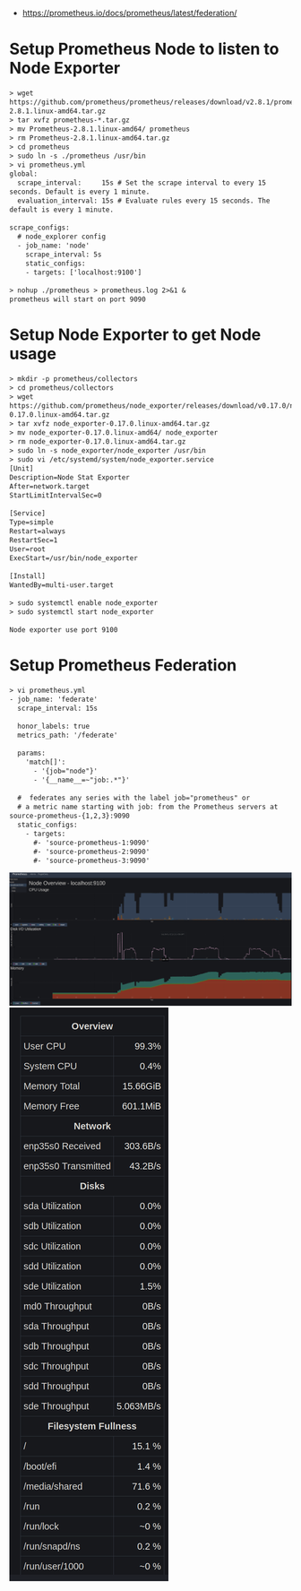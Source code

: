
* https://prometheus.io/docs/prometheus/latest/federation/

# Setup Prometheus Node to listen to Node Exporter
    
    
    > wget https://github.com/prometheus/prometheus/releases/download/v2.8.1/prometheus-2.8.1.linux-amd64.tar.gz
    > tar xvfz prometheus-*.tar.gz
    > mv Prometheus-2.8.1.linux-amd64/ prometheus
    > rm Prometheus-2.8.1.linux-amd64.tar.gz
    > cd prometheus
    > sudo ln -s ./prometheus /usr/bin
    > vi prometheus.yml 
    global:
      scrape_interval:     15s # Set the scrape interval to every 15 seconds. Default is every 1 minute.
      evaluation_interval: 15s # Evaluate rules every 15 seconds. The default is every 1 minute.

    scrape_configs:
      # node_explorer config
      - job_name: 'node'
        scrape_interval: 5s
        static_configs:
        - targets: ['localhost:9100']
        
    > nohup ./prometheus > prometheus.log 2>&1 &
    prometheus will start on port 9090
        
# Setup Node Exporter to get Node usage


    > mkdir -p prometheus/collectors
    > cd prometheus/collectors
    > wget https://github.com/prometheus/node_exporter/releases/download/v0.17.0/node_exporter-0.17.0.linux-amd64.tar.gz
    > tar xvfz node_exporter-0.17.0.linux-amd64.tar.gz 
    > mv node_exporter-0.17.0.linux-amd64/ node_exporter
    > rm node_exporter-0.17.0.linux-amd64.tar.gz 
    > sudo ln -s node_exporter/node_exporter /usr/bin
    > sudo vi /etc/systemd/system/node_exporter.service
    [Unit]
    Description=Node Stat Exporter
    After=network.target
    StartLimitIntervalSec=0

    [Service]
    Type=simple
    Restart=always
    RestartSec=1
    User=root
    ExecStart=/usr/bin/node_exporter

    [Install]
    WantedBy=multi-user.target
    
    > sudo systemctl enable node_exporter
    > sudo systemctl start node_exporter

    Node exporter use port 9100
    
    
# Setup Prometheus Federation

    > vi prometheus.yml 
    - job_name: 'federate'
      scrape_interval: 15s

      honor_labels: true
      metrics_path: '/federate'

      params:
        'match[]':
          - '{job="node"}'
          - '{__name__=~"job:.*"}'
  
      #  federates any series with the label job="prometheus" or 
      # a metric name starting with job: from the Prometheus servers at source-prometheus-{1,2,3}:9090
      static_configs:
        - targets:
          #- 'source-prometheus-1:9090'
          #- 'source-prometheus-2:9090'
          #- 'source-prometheus-3:9090'


![prometheus](https://github.com/Delaunay/cheatsheets/blob/master/assets/prometheus.png)
![prometheus_overall](https://github.com/Delaunay/cheatsheets/blob/master/assets/prometheus_overall.png)

